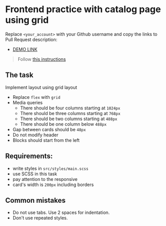 # Frontend practice with catalog page using grid
Replace `<your_account>` with your Github username and copy the links to Pull Request description:
- [DEMO LINK](https://AFU-max.github.io/layout_catalog_grid/)

> Follow [this instructions](https://github.com/mate-academy/layout_task-guideline#how-to-solve-the-layout-tasks-on-github)

## The task
Implement layout using grid layout

- Replace `flex` with `grid`
- Media queries
  - There should be four columns starting at `1024px`
  - There should be three columns starting at `768px`
  - There should be two columns starting at `488px`
  - There should be one column below `488px`
- Gap between cards should be `48px`
- Do not modify header
- Blocks should start from the left


## Requirements:
- write styles in `src/styles/main.scss`
- use SCSS in this task
- pay attention to the responsive
- card's width is `200px` including borders

## Common mistakes
- Do not use tabs. Use 2 spaces for indentation.
- Don't use repeated styles.
